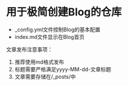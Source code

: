 # 用于极简创建Blog的仓库

* _config.yml文件控制Blog的基本配置
* index.md文件显示在Blog首页

文章发布注意事项：
1. 推荐使用md格式发布
2. 标题需要严格满足yyyy-MM-dd-文章标题
3. 文章需要存储在/_posts/中
